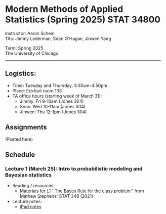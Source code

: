 # Modern Methods of Applied Statistics (Spring 2025) STAT 34800
Instructor: Aaron Schein <br>
TAs: Jimmy Lederman, Sean O'Hagan, Jinwen Yang <br>

Term: Spring 2025 <br>
The University of Chicago

---

## Logistics:
- Time: Tuesday and Thursday, 3:30am-4:50pm
- Place: Eckhart room 133
- TA office hours (starting week of March 31): 
    - Jimmy: Fri 9-10am (Jones 304)
    - Sean: Wed 10-11am (Jones 304)
    - Jinwen: Thu 12-1pm (Jones 304)


## Assignments
(Posted here) 


## Schedule

### Lecture 1 (March 25): Intro to probabilistic modeling and Bayesian statistics
- Reading / resources:
    - [Materials for L1 ``The Bayes Rule for the class problem''](https://dynalist.io/d/ehiGZbaDzYG4q9tJvuCrag3U#z=Hu-cB8VnWnu5IXOgZ-3MaF6C) from Mathew Stephens' STAT 348 (2021)
- Lecture notes: 
    - [iPad notes](https://github.com/aschein/stat_348_2025/blob/main/lecture_materials/ipad_notes/lecture_1.pdf)

